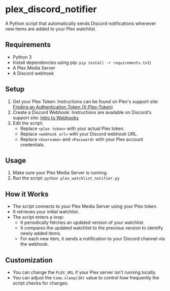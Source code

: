# plex_discord_notifier

A Python script that automatically sends Discord notifications whenever new items are added to your Plex watchlist.

## Requirements

- Python 3
- Install dependencies using pip: `pip install -r requirements.txt`)
- A Plex Media Server
- A Discord webhook

## Setup

1. Get your Plex Token: Instructions can be found on Plex's support site: [Finding an Authentication Token (X-Plex-Token)](https://support.plex.tv/articles/204059436-finding-an-authentication-token-x-plex-token/)
2. Create a Discord Webhook: Instructions are available on Discord's support site: [Intro to Webhooks](https://support.discord.com/hc/en-us/articles/228383668-Intro-to-Webhooks)
3. Edit the script:
   - Replace `<plex token>` with your actual Plex token.
   - Replace `<webhook url>` with your Discord webhook URL.
   - Replace `<Username>` and `<Password>` with your Plex account credentials.

## Usage

1. Make sure your Plex Media Server is running.
2. Run the script: `python plex_watchlist_notifier.py`

## How it Works

- The script connects to your Plex Media Server using your Plex token.
- It retrieves your initial watchlist.
- The script enters a loop:
  - It periodically fetches an updated version of your watchlist.
  - It compares the updated watchlist to the previous version to identify newly added items.
  - For each new item, it sends a notification to your Discord channel via the webhook.

## Customization

- You can change the `PLEX_URL` if your Plex server isn't running locally.
- You can adjust the `time.sleep(30)` value to control how frequently the script checks for changes.
